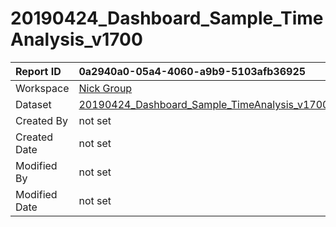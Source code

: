 



# 20190424_Dashboard_Sample_TimeAnalysis_v1700

|Report ID|0a2940a0-05a4-4060-a9b9-5103afb36925|
| :--- | :--- |
|Workspace|[Nick Group](../Workspaces/Nick-Group.md)|
|Dataset|[20190424_Dashboard_Sample_TimeAnalysis_v1700](../Datasets/20190424_Dashboard_Sample_TimeAnalysis_v1700.md)|
|Created By|not set|
|Created Date|not set|
|Modified By|not set|
|Modified Date|not set|
